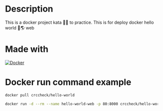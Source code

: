 # Description
This is a docker project kata 🐳🥋 to practice. This is for deploy docker hello world 👋🌎 web

# Made with
[![Docker](https://img.shields.io/badge/Docker-3394e0?style=for-the-badge&logo=docker&logoColor=white&labelColor=000000)]()

# Docker run command example

```sh
docker pull crccheck/hello-world
```

```sh
docker run -d --rm --name hello-world-web -p 80:8000 crccheck/hello-world
```